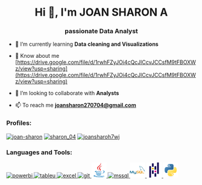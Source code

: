 <h1 align="center">Hi 👋, I'm JOAN SHARON A</h1>
<h3 align="center">passionate Data Analyst</h3>

- 🌱 I’m currently learning **Data cleaning and Visualizations**

- 📄 Know about me [https://drive.google.com/file/d/1rwhFZyJOi4cQcJlCcvJCCsfM9tFBOXWz/view?usp=sharing](https://drive.google.com/file/d/1rwhFZyJOi4cQcJlCcvJCCsfM9tFBOXWz/view?usp=sharing)

- 🤝 I’m looking to collaborate with **Analysts**

- 📫 To reach me **joansharon270704@gmail.com**

<h3 align="left">Profiles:</h3>
<p align="left">
<a href="https://linkedin.com/in/joan-sharon" target="blank"><img align="center" src="https://raw.githubusercontent.com/rahuldkjain/github-profile-readme-generator/master/src/images/icons/Social/linked-in-alt.svg" alt="joan-sharon" height="30" width="40" /></a>
<a href="https://www.leetcode.com/sharon_04" target="blank"><img align="center" src="https://raw.githubusercontent.com/rahuldkjain/github-profile-readme-generator/master/src/images/icons/Social/leet-code.svg" alt="sharon_04" height="30" width="40" /></a>
<a href="https://auth.geeksforgeeks.org/user/joansharoh7wj" target="blank"><img align="center" src="https://raw.githubusercontent.com/rahuldkjain/github-profile-readme-generator/master/src/images/icons/Social/geeks-for-geeks.svg" alt="joansharoh7wj" height="30" width="40" /></a>
</p>

<h3 align="left">Languages and Tools:</h3>
<p align="left"> <a href="https://www.datacamp.com/blog/all-about-power-bi" target="_blank" rel="noreferrer"> <img src="https://images.datacamp.com/image/upload/v1724169856/image_ff55d03003.png" alt="powerbi" width="40" height="40"/> </a><a href="<a href="https://www.selectdistinct.co.uk/business-analytics-technologies/tableau-overview/" target="_blank" rel="noreferrer"> <img src="https://www.selectdistinct.co.uk/wp-content/uploads/2023/03/Tableau-logo-removebg-preview.png" alt="tableu" width="40" height="40"/> </a><a href="https://www.veryicon.com/icons/application/skills-section/microsoft-excel-10.html" rel="noreferrer"> <img src="https://icons.veryicon.com/png/o/application/skills-section/microsoft-excel-10.png" alt="excel" width="40" height="40"/> </a><a href="https://git-scm.com/" target="_blank" rel="noreferrer"> <img src="https://www.vectorlogo.zone/logos/git-scm/git-scm-icon.svg" alt="git" width="40" height="40"/> </a> <a href="https://www.java.com" target="_blank" rel="noreferrer"> <img src="https://raw.githubusercontent.com/devicons/devicon/master/icons/java/java-original.svg" alt="java" width="40" height="40"/> </a> <a href="https://www.microsoft.com/en-us/sql-server" target="_blank" rel="noreferrer"> <img src="https://www.svgrepo.com/show/303229/microsoft-sql-server-logo.svg" alt="mssql" width="40" height="40"/> </a> <a href="https://www.mysql.com/" target="_blank" rel="noreferrer"> <img src="https://raw.githubusercontent.com/devicons/devicon/master/icons/mysql/mysql-original-wordmark.svg" alt="mysql" width="40" height="40"/> </a> <a href="https://pandas.pydata.org/" target="_blank" rel="noreferrer"> <img src="https://raw.githubusercontent.com/devicons/devicon/2ae2a900d2f041da66e950e4d48052658d850630/icons/pandas/pandas-original.svg" alt="pandas" width="40" height="40"/> </a> <a href="https://www.python.org" target="_blank" rel="noreferrer"> <img src="https://raw.githubusercontent.com/devicons/devicon/master/icons/python/python-original.svg" alt="python" width="40" height="40"/> </a></p>
